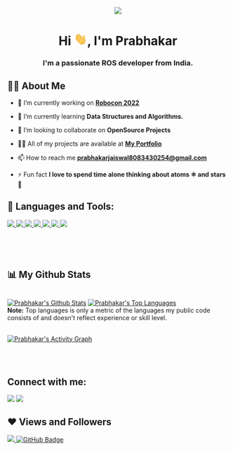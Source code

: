<p align="center">
<a href="#"><img width="50%" height="auto" src="https://cdn.dribbble.com/users/2395254/screenshots/6974793/robot.gif" height="175px"/></a>
</p>
<h1 align="center">Hi <img src="assets/img/wave.gif" width="30px">, I'm Prabhakar</h1>
<h3 align="center">I'm a passionate ROS developer from India.</h3>


## 🙋‍♂️ About Me

- 🔭 I’m currently working on **[Robocon 2022](http://www.ddrobocon.in/)**

- 🌱 I’m currently learning **Data Structures and Algorithms.**

- 👯 I’m looking to collaborate on **OpenSource Projects**

- 👨‍💻 All of my projects are available at **[My Portfolio](https://jaiswalprabhakar.github.io)**

- 📫 How to reach me **prabhakarjaiswal8083430254@gmail.com**

- ⚡ Fun fact **I love to spend time alone thinking about atoms ⚛ and stars🌟**

## 🚀 Languages and Tools:

<p align="left"> 
    <a href="https://isocpp.org/" target="_blank"> <img src="https://img.icons8.com/color/50/000000/c-plus-plus-logo.png"/> </a>
    <a href="https://isocpp.org/" target="_blank"> <img src="https://img.icons8.com/color/48/000000/c-programming.png"/> </a>
    <a href="https://reactjs.org/" target="_blank"> <img src="https://img.icons8.com/color/48/000000/react-native.png"/> </a>
    <a href="https://developer.mozilla.org/en-US/docs/Web/JavaScript" target="_blank"> <img src="https://img.icons8.com/color/48/000000/javascript.png"/> </a> 
    <a href="https://www.w3.org/html/" target="_blank"> <img src="https://img.icons8.com/color/48/000000/html-5.png"/> </a> 
    <a href="https://www.w3schools.com/css/" target="_blank"> <img src="https://img.icons8.com/color/48/000000/css3.png"/> </a> 
   <!-- <a href="https://getbootstrap.com" target="_blank"> <img src="https://img.icons8.com/color/48/000000/bootstrap.png"/> </a>  -->
    <a href="https://www.python.org" target="_blank"> <img src="https://img.icons8.com/color/48/000000/python.png"/> </a> 
</p>

<br/>

<p align="center">
    <a href="https://github.com/jaiswalprabhakar/github-readme-streak-stats">
        <img title="Prabhakar's streak" alt="" src="https://github-readme-streak-stats.herokuapp.com/?user=jaiswalprabhakar&theme=black-ice&hide_border=true&stroke=0000&background=060A0CD0"/>
    </a>
</p>

## 📊 My Github Stats

  <br/>
    <a href="https://github.com/jaiswalprabhakar/github-readme-stats"><img alt="Prabhakar's Github Stats" src="https://github-readme-stats.vercel.app/api?username=jaiswalprabhakar&show_icons=true&count_private=true&theme=react&hide_border=true&bg_color=0D1117" /></a>
  <a href="https://github.com/jaiswalprabhakar/github-readme-stats"><img alt="Prabhakar's Top Languages" src="https://github-readme-stats.vercel.app/api/top-langs/?username=jaiswalprabhakar&langs_count=8&count_private=true&layout=compact&theme=react&hide_border=true&bg_color=0D1117" /></a>
  <br/>
  <b>Note:</b> Top languages is only a metric of the languages my public code consists of and doesn't reflect experience or skill level.


<br/>
<br/>

<a href="https://github.com/jaiswalprabhakar/github-readme-activity-graph"><img alt="Prabhakar's Activity Graph" src="https://activity-graph.herokuapp.com/graph?username=jaiswalprabhakar&bg_color=0D1117&color=5BCDEC&line=5BCDEC&point=FFFFFF&hide_border=true" /></a>

<br/>
<br/>

## Connect with me:
<p align="left">

<a href = "https://www.linkedin.com/in/prabhakar-jaiswal-463673198/"><img src="https://img.icons8.com/fluent/48/000000/linkedin.png"/></a>
<a href = "https://www.instagram.com/_jaiswal_prabhakar_/"><img src="https://img.icons8.com/fluent/48/000000/instagram-new.png"/></a>


</p>

## ❤ Views and Followers
<a href="">
    <img src="https://komarev.com/ghpvc/?username=jaiswalprabhakar">
</a>
<a href="https://github.com/jaiswalprabhakar?tab=followers"><img src="https://img.shields.io/github/followers/jaiswalprabhakar?label=Followers&style=social" alt="GitHub Badge"></a>